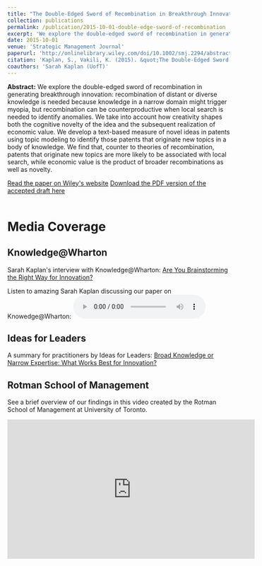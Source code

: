```yaml
---
title: "The Double-Edged Sword of Recombination in Breakthrough Innovation"
collection: publications
permalink: /publication/2015-10-01-double-edge-sword-of-recombination
excerpt: 'We explore the double-edged sword of recombination in generating breakthrough innovation: recombination of distant or diverse knowledge is needed because knowledge in a narrow domain might trigger myopia, but recombination can be counterproductive when local search is needed to identify anomalies. We take into account how creativity shapes both the cognitive novelty of the idea and the subsequent realization of economic value. We develop a text-based measure of novel ideas in patents using topic modeling to identify those patents that originate new topics in a body of knowledge. We find that...'
date: 2015-10-01
venue: 'Strategic Management Journal'
paperurl: 'http://onlinelibrary.wiley.com/doi/10.1002/smj.2294/abstract'
citation: 'Kaplan, S., Vakili, K. (2015). &quot;The Double-Edged Sword of Recombination in Breakthrough Innovation.&quot; <i>Strategic Management Journal</i>. 36(10): 1435-1457.'
coauthors: 'Sarah Kaplan (UofT)'
---
```

<b>Abstract:</b> We explore the double-edged sword of recombination in generating breakthrough innovation: recombination of distant or diverse knowledge is needed because knowledge in a narrow domain might trigger myopia, but recombination can be counterproductive when local search is needed to identify anomalies. We take into account how creativity shapes both the cognitive novelty of the idea and the subsequent realization of economic value. We develop a text-based measure of novel ideas in patents using topic modeling to identify those patents that originate new topics in a body of knowledge. We find that, counter to theories of recombination, patents that originate new topics are more likely to be associated with local search, while economic value is the product of broader recombinations as well as novelty.

[Read the paper on Wiley's website](https://onlinelibrary.wiley.com/doi/abs/10.1002/smj.2294)
[Download the PDF version of the accepted draft here](http://academicpages.github.io/files/recombination_breakthrough_innovation.pdf)
<br>
<br>


Media Coverage
=====

Knowledge@Wharton 
------
Sarah Kaplan's interview with Knowledge@Wharton: [Are You Brainstorming the Right Way for Innovation?](http://knowledge.wharton.upenn.edu/article/brainstorming-right-way-innovation/)

Listen to amazing Sarah Kaplan discussing our paper on Knowedge@Wharton: 
<audio controls>
  <source src="http://media.blubrry.com/kw/p/d1c25a6gwz7q5e.cloudfront.net/audio/151028_MackTalk_Kaplan_Innovation_Patents.mp3" type="audio/mpeg">
Your browser does not support the audio element.
</audio>

Ideas for Leaders
------
A summary for practitioners by Ideas for Leaders: [Broad Knowledge or Narrow Expertise: What Works Best for Innovation?](https://www.ideasforleaders.com/ideas/broad-knowledge-or-narrow-expertise-what-works-best-for-innovation)
<br>

Rotman School of Management
-----
See a brief overview of our findings in this video created by the Rotman School of Management at University of Toronto. 
<iframe width="560" height="315" src="https://www.youtube.com/embed/IOko5gEFN4Y?rel=0" frameborder="0" allow="autoplay; encrypted-media" allowfullscreen></iframe>
